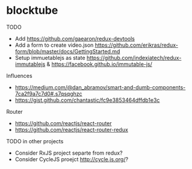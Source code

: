 # blocktube

TODO
* Add https://github.com/gaearon/redux-devtools
* Add a form to create video.json https://github.com/erikras/redux-form/blob/master/docs/GettingStarted.md
* Setup immuetablejs as state https://github.com/indexiatech/redux-immutablejs &  https://facebook.github.io/immutable-js/

Influences
* https://medium.com/@dan_abramov/smart-and-dumb-components-7ca2f9a7c7d0#.s7qsqghzc
* https://gist.github.com/chantastic/fc9e3853464dffdb1e3c

Router
* https://github.com/reactjs/react-router
* https://github.com/reactjs/react-router-redux

TODO in other projects
* Consider RxJS project separte from redux?
* Consider CycleJS proejct http://cycle.js.org/?
